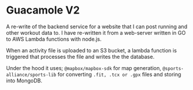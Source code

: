 # Guacamole V2
A re-write of the backend service for a website that I can post running and other workout data to. I have re-written it from a web-server written in GO to AWS Lambda functions with node.js.

When an activity file is uploaded to an S3 bucket, a lambda function is triggered that processes the file and writes the the database.

Under the hood it uses; `@mapbox/mapbox-sdk` for map generation, `@sports-alliance/sports-lib` for converting `.fit, .tcx or .gpx` files and storing into MongoDB. 

